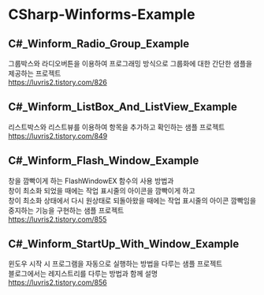 # CSharp-Winforms-Example

## C#_Winform_Radio_Group_Example
그룹박스와 라디오버튼을 이용하여 프로그래밍 방식으로 그룹화에 대한 간단한 샘플을 제공하는 프로젝트  
https://luvris2.tistory.com/826  

## C#_Winform_ListBox_And_ListView_Example
리스트박스와 리스트뷰를 이용하여 항목을 추가하고 확인하는 샘플 프로젝트  
https://luvris2.tistory.com/849  

## C#_Winform_Flash_Window_Example  
창을 깜빡이게 하는 FlashWindowEX 함수의 사용 방법과  
창이 최소화 되었을 때에는 작업 표시줄의 아이콘을 깜빡이게 하고  
창이 최소화 상태에서 다시 원상태로 되돌아왔을 때에는 작업 표시줄의 아이콘 깜빡임을 중지하는 기능을 구현하는 샘플 프로젝트  
https://luvris2.tistory.com/855  
  
## C#_Winform_StartUp_With_Window_Example
윈도우 시작 시 프로그램을 자동으로 실행하는 방법을 다루는 샘플 프로젝트  
블로그에서는 레지스트리를 다루는 방법과 함께 설명
https://luvris2.tistory.com/856  
